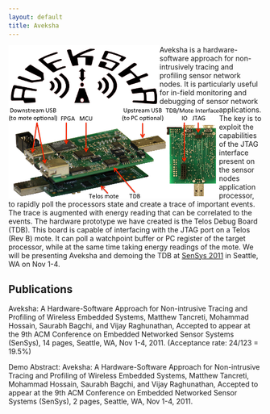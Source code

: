 ```yaml
---
layout: default
title: Aveksha
---
```


<img src="images/aveksha.png" alt="Aveksha logo" align="left" title="Aveksha logo" class="img"/>
<img src="images/tdb.png" alt="Telos Debug Board (TDB) connected to a Telos mote." align="left" title="TDB" class="img"/>

Aveksha is a hardware-software approach for non-intrusively tracing and profiling
sensor network nodes. It is particularly useful for in-field monitoring and debugging
of sensor network applications. The key is to exploit the capabilities of the JTAG
interface present on the sensor nodes application processor, to rapidly poll the
processors state and create a trace of important events. The trace is augmented with
energy reading that can be correlated to the events. The hardware prototype we have
created is the Telos Debug Board (TDB). This board is capable of interfacing with the
JTAG port on a Telos (Rev B) mote. It can poll a watchpoint buffer or PC register of
the target processor, while at the same time taking energy readings of the mote.
We will be presenting Aveksha and demoing the TDB at
[SenSys 2011](http://sensys.acm.org/2011) in Seattle, WA on Nov 1-4.

Publications
------------

Aveksha: A Hardware-Software Approach for Non-intrusive Tracing and Profiling of
Wireless Embedded Systems, Matthew Tancreti, Mohammad Hossain, Saurabh Bagchi,
and Vijay Raghunathan, Accepted to appear at the 9th ACM Conference on Embedded
Networked Sensor Systems (SenSys), 14 pages, Seattle, WA, Nov 1-4, 2011.
(Acceptance rate: 24/123 = 19.5%) 

Demo Abstract: Aveksha: A Hardware-Software Approach for Non-intrusive Tracing and Profiling of
Wireless Embedded Systems, Matthew Tancreti, Mohammad Hossain, Saurabh Bagchi,
and Vijay Raghunathan, Accepted to appear at the 9th ACM Conference on Embedded
Networked Sensor Systems (SenSys), 2 pages, Seattle, WA, Nov 1-4, 2011.
